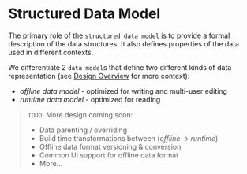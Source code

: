 # Structured Data Model

The primary role of the `structured data model` is to provide a formal description of the data structures. It also defines properties of the data used in different contexts.

We differentiate 2 `data model`s that define two different kinds of data representation (see [Design Overview](./design-overview.html) for more context):
- *offline data model* - optimized for writing and multi-user editing
- *runtime data model* - optimized for reading 

> `TODO`: More design coming soon:
> - Data parenting / overriding
> - Build time transformations between (*offline* -> *runtime*)
> - Offline data format versioning & conversion
> - Common UI support for offline data format
> - More...
